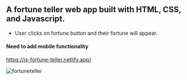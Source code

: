 ## A fortune teller web app built with HTML, CSS, and Javascript.
* User clicks on fortune button and their fortune will appear.

#### Need to add mobile functionality

https://js-fortune-teller.netlify.app/


![fortuneteller](https://user-images.githubusercontent.com/24884380/195270317-b12cce1a-3d3f-48c8-a54e-7f50d9a2c0b9.jpg)

